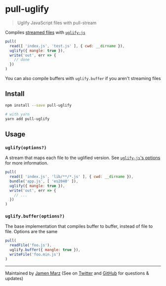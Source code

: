 
# pull-uglify

> Uglify JavaScript files with pull-stream

Compiles [streamed files](https://npmjs.com/pull-files) with [`uglify-js`](https://npmjs.com/uglify-js)

```js
pull(
  read([ 'index.js', 'test.js' ], { cwd: __dirname }),
  uglify({ mangle: true }),
  write('out', err => {
    // done
  })
)
```

You can also compile buffers with `uglify.buffer` if you aren't streaming files

## Install

```sh
npm install --save pull-uglify

# with yarn
yarn add pull-uglify
```

## Usage

### `uglify(options?)`

A stream that maps each file to the uglified version.  See [`uglify-js`'s options](https://www.npmjs.com/package/uglify-js#usage) for more information.

```js
pull(
  read([ 'index.js', 'lib/**/*.js' ], { cwd: __dirname }),
  bundle('app.js', [ 'es2040' ]),
  uglify({ mangle: true }),
  write('out', err => {
    // ...
  })
)
```

### `uglify.buffer(options?)`

The base implementation that compiles buffer to buffer, instead of file to file.  Options are the same

```js
pull(
  readFile('foo.js'),
  uglify.buffer({ mangle: true }),
  writeFile('foo.min.js')
)
```

---

Maintained by [Jamen Marz](https://git.io/jamen) (See on [Twitter](https://twitter.com/jamenmarz) and [GitHub](https://github.com/jamen) for questions & updates)

